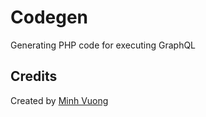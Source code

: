 Codegen
=======

Generating PHP code for executing GraphQL

Credits
-------

Created by [Minh Vuong](https://github.com/vuongxuongminh)
